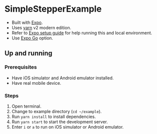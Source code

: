 # SimpleStepperExample

- Built with [Expo](https://expo.dev/).
- Uses [yarn](https://yarnpkg.com/) v2 modern edition.
- Refer to [Expo setup guide](https://docs.expo.dev/get-started/set-up-your-environment/) for help running this and local environment.
- Use [Expo Go](https://expo.dev/go) option.

## Up and running

### Prerequisites

- Have iOS simulator and Android emulator installed.
- Have real mobile device.

### Steps

1. Open terminal.
2. Change to example directory (`cd ~/example`).
3. Run `yarn install` to install dependencies.
4. Run `yarn start` to start the development server.
5. Enter `i` or `a` to run on iOS simulator or Android emulator.
